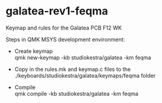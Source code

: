 # galatea-rev1-feqma
Keymap and rules for the Galatea PCB F12 WK

Steps in QMK MSYS development environment:  
* Create keymap  
qmk new-keymap -kb studiokestra/galatea -km feqma  

* Copy in the rules.mk and keymap.c files to the ./keyboards/studiokestra/galatea/keymaps/feqma folder  

* Compile  
qmk compile -kb studiokestra/galatea -km feqma  
